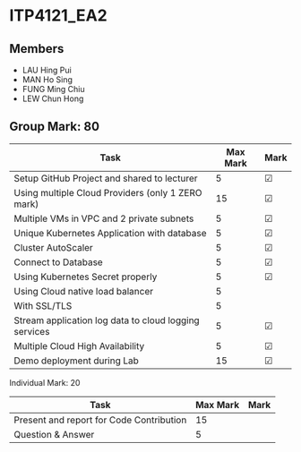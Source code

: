 # ITP4121_EA2

## Members
- LAU Hing Pui
- MAN Ho Sing
- FUNG Ming Chiu
- LEW Chun Hong


## Group Mark: 80

**Task** | **Max Mark** | **Mark**
--- | --- | ---
Setup GitHub Project and shared to lecturer | 5 | &#9745;
Using multiple Cloud Providers (only 1 ZERO mark) | 15 | &#9745;
Multiple VMs in VPC and 2 private subnets | 5 | &#9745;
Unique Kubernetes Application with database | 5 | &#9745;
Cluster AutoScaler | 5 | &#9745;
Connect to Database | 5 | &#9745;
Using Kubernetes Secret properly | 5 | &#9745;
Using Cloud native load balancer | 5 | 
With SSL/TLS | 5 | 
Stream application log data to cloud logging services | 5 | &#9745;
Multiple Cloud High Availability | 5 | &#9745;
Demo deployment during Lab | 15 | &#9745;

Individual Mark: 20

**Task** | **Max Mark** | **Mark**
--- | --- | ---
Present and report for Code Contribution | 15 | 
Question & Answer | 5 | 
